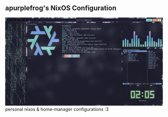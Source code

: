 <h2 alig="center"><b>apurplefrog's NixOS Configuration</b></h2>
<img src="preview.png" />
personal nixos & home-manager configurations :3
